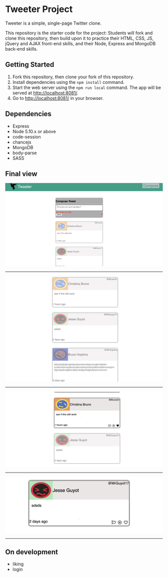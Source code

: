 # Tweeter Project

Tweeter is a simple, single-page Twitter clone.

This repository is the starter code for the project: Students will fork and clone this repository, then build upon it to practice their HTML, CSS, JS, jQuery and AJAX front-end skills, and their Node, Express and MongoDB back-end skills.

## Getting Started

1. Fork this repository, then clone your fork of this repository.
2. Install dependencies using the `npm install` command.
3. Start the web server using the `npm run local` command. The app will be served at <http://localhost:8081/>.
4. Go to <http://localhost:8081/> in your browser.

## Dependencies

* Express
* Node 5.10.x or above
* code-session
* chancejs
* MongoDB
* body-parse
* SASS

## Final view
!['screenshot'](image/1.png)
***
!['screenshot'](image/2.png)
***
!['screenshot'](image/3.png)
***
!['screenshot'](image/4.png)
***

## On development 
* liking 
* login
